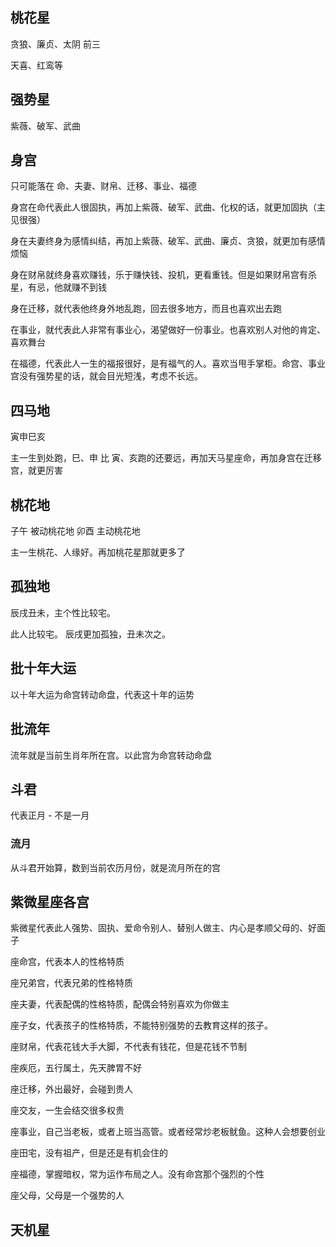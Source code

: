 


## 桃花星

贪狼、廉贞、太阴 前三

天喜、红鸾等

## 强势星

紫薇、破军、武曲

## 身宫 

只可能落在 命、夫妻、财帛、迁移、事业、福德

身宫在命代表此人很固执，再加上紫薇、破军、武曲、化权的话，就更加固执（主见很强）

身在夫妻终身为感情纠结，再加上紫薇、破军、武曲、廉贞、贪狼，就更加有感情烦恼

身在财帛就终身喜欢赚钱，乐于赚快钱、投机，更看重钱。但是如果财帛宫有杀星，有忌，他就赚不到钱

身在迁移，就代表他终身外地乱跑，回去很多地方，而且也喜欢出去跑

在事业，就代表此人非常有事业心，渴望做好一份事业。也喜欢别人对他的肯定、喜欢舞台

在福德，代表此人一生的福报很好，是有福气的人。喜欢当甩手掌柜。命宫、事业宫没有强势星的话，就会目光短浅，考虑不长远。

## 四马地

寅申巳亥

主一生到处跑，巳、申 比 寅、亥跑的还要远，再加天马星座命，再加身宫在迁移宫，就更厉害

## 桃花地

子午 被动桃花地
卯酉 主动桃花地

主一生桃花、人缘好。再加桃花星那就更多了

## 孤独地

辰戌丑未，主个性比较宅。

此人比较宅。 辰戌更加孤独，丑未次之。

## 批十年大运

以十年大运为命宫转动命盘，代表这十年的运势


## 批流年

流年就是当前生肖年所在宫。以此宫为命宫转动命盘

## 斗君 
  
  代表正月 - 不是一月

### 流月

  从斗君开始算，数到当前农历月份，就是流月所在的宫

## 紫微星座各宫

紫微星代表此人强势、固执、爱命令别人、替别人做主、内心是孝顺父母的、好面子

座命宫，代表本人的性格特质

座兄弟宫，代表兄弟的性格特质

座夫妻，代表配偶的性格特质，配偶会特别喜欢为你做主

座子女，代表孩子的性格特质，不能特别强势的去教育这样的孩子。

座财帛，代表花钱大手大脚，不代表有钱花，但是花钱不节制

座疾厄，五行属土，先天脾胃不好

座迁移，外出最好，会碰到贵人

座交友，一生会结交很多权贵

座事业，自己当老板，或者上班当高管。或者经常炒老板鱿鱼。这种人会想要创业

座田宅，没有祖产，但是还是有机会住的

座福德，掌握暗权，常为运作布局之人。没有命宫那个强烈的个性

座父母，父母是一个强势的人


## 天机星






